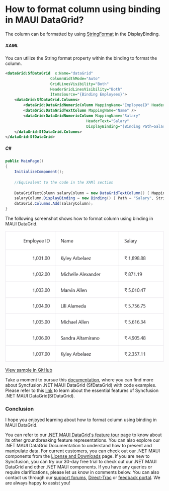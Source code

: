 # How to format column using binding in MAUI DataGrid?
The column can be formatted by using [StringFormat](https://learn.microsoft.com/en-us/dotnet/maui/fundamentals/data-binding/string-formatting?view=net-maui-8.0) in the DisplayBinding.

##### XAML
You can utilize the String format property within the binding to format the column.

```XML
<dataGrid:SfDataGrid  x:Name="dataGrid"
                    ColumnWidthMode="Auto" 
                    GridLinesVisibility="Both" 
                    HeaderGridLinesVisibility="Both"
                    ItemsSource="{Binding Employees}">
    <dataGrid:SfDataGrid.Columns>
        <dataGrid:DataGridNumericColumn MappingName="EmployeeID" HeaderText="Employee ID"/>
        <dataGrid:DataGridTextColumn MappingName="Name" />
        <dataGrid:DataGridNumericColumn MappingName="Salary" 
                                    HeaderText="Salary"
                                    DisplayBinding="{Binding Path=Salary,StringFormat='{}{0:C}'}"/>
    </dataGrid:SfDataGrid.Columns>
</dataGrid:SfDataGrid>
```
##### C#

```C#
public MainPage()
{
    InitializeComponent();

    //Equivalent to the code in the XAMl section

    DataGridTextColumn salaryColumn = new DataGridTextColumn() { MappingName = "Salary", HeaderText = "Salary" };
    salaryColumn.DisplayBinding = new Binding() { Path = "Salary", StringFormat = "{0:C}" };
    dataGrid.Columns.Add(salaryColumn);
}
```

The following screenshot shows how to format column using binding in MAUI DataGrid.

![Column formatted using binding](SfDataGrid_Column_Formatted_using_Binding.png)

[View sample in GitHub](https://github.com/SyncfusionExamples/How-to-format-column-using-binding-in-MAUI-DataGrid)

Take a moment to pursue this [documentation](https://help.syncfusion.com/maui/datagrid/overview), where you can find more about Syncfusion .NET MAUI DataGrid (SfDataGrid) with code examples.
Please refer to this [link](https://www.syncfusion.com/maui-controls/maui-datagrid) to learn about the essential features of Syncfusion .NET MAUI DataGrid(SfDataGrid).

### Conclusion
I hope you enjoyed learning about how to format column using binding in MAUI DataGrid.

You can refer to our [.NET MAUI DataGrid's feature tour](https://www.syncfusion.com/maui-controls/maui-datagrid) page to know about its other groundbreaking feature representations. You can also explore our .NET MAUI DataGrid Documentation to understand how to present and manipulate data.
For current customers, you can check out our .NET MAUI components from the [License and Downloads](https://www.syncfusion.com/account/downloads) page. If you are new to Syncfusion, you can try our 30-day free trial to check out our .NET MAUI DataGrid and other .NET MAUI components.
If you have any queries or require clarifications, please let us know in comments below. You can also contact us through our [support forums](https://www.syncfusion.com/forums), [Direct-Trac](https://support.syncfusion.com/account/login?ReturnUrl=%2Faccount%2Fconnect%2Fauthorize%2Fcallback%3Fclient_id%3Dc54e52f3eb3cde0c3f20474f1bc179ed%26redirect_uri%3Dhttps%253A%252F%252Fsupport.syncfusion.com%252Fagent%252Flogincallback%26response_type%3Dcode%26scope%3Dopenid%2520profile%2520agent.api%2520integration.api%2520offline_access%2520kb.api%26state%3D8db41f98953a4d9ba40407b150ad4cf2%26code_challenge%3DvwHoT64z2h21eP_A9g7JWtr3vp3iPrvSjfh5hN5C7IE%26code_challenge_method%3DS256%26response_mode%3Dquery) or [feedback portal](https://www.syncfusion.com/feedback/maui?control=sfdatagrid). We are always happy to assist you!